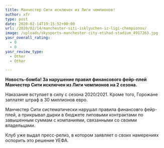 ```yaml
---
title: Манчестер Сити исключен из Лиги чемпионов!
author: xfr
type: post
date: 2020-02-14T19:15:52+00:00
url: /2020/02/14/manchester-siti-isklyuchen-iz-ligi-chempionov/
image: /uploads/skysports-manchester-city-etihad-stadium_4917263.jpg
yasr_overall_rating:
  - 0
  - 0
yasr_review_type:
  - Other
  - Other

---
```

**Новость-бомба! За нарушение правил финансового фейр-плей Манчестер Сити исключен из Лиги чемпионов на 2 сезона.**

Наказание вступает в силу с сезона 2020/2021. Кроме того, Горожане заплатят штраф в 30 миллионов евро.

Манчестер Сити систематически нарушал правила финансовго фейр-плей, а прикрывал дырки в бюджете липовыми контрактами по завышенным суммам с компаниями, связанными со своими владельцами.

Клуб уже выдал пресс-релиз, в котором заявляет о своих намерениях оспорить это решение УЕФА.